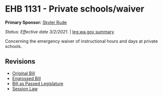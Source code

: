 # EHB 1131 - Private schools/waiver
**Primary Sponsor:** [Skyler Rude](/person/leg/rude_sk.md)

*Status: Effective date 3/2/2021.* | [leg.wa.gov summary](https://app.leg.wa.gov/billsummary?BillNumber=1131&Year=2021)

Concerning the emergency waiver of instructional hours and days at private schools.

## Revisions
* [Original Bill](1/)
* [Engrossed Bill](1/)
* [Bill as Passed Legislature](1/)
* [Session Law](1/)
